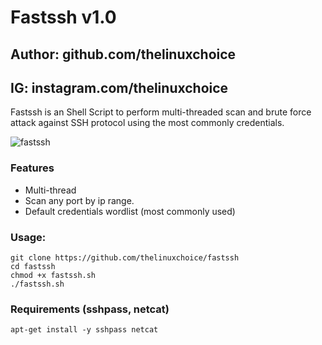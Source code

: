 # Fastssh v1.0
## Author: github.com/thelinuxchoice
## IG: instagram.com/thelinuxchoice

Fastssh is an Shell Script to perform multi-threaded scan and brute force attack against SSH protocol using the most commonly credentials.

![fastssh](https://user-images.githubusercontent.com/34893261/38174765-c1365f22-35a8-11e8-936c-a8cfbb516df1.png)


### Features
- Multi-thread 
- Scan any port by ip range.
- Default credentials wordlist (most commonly used)

### Usage:
```
git clone https://github.com/thelinuxchoice/fastssh
cd fastssh
chmod +x fastssh.sh
./fastssh.sh
```

### Requirements (sshpass, netcat)
```
apt-get install -y sshpass netcat
```


